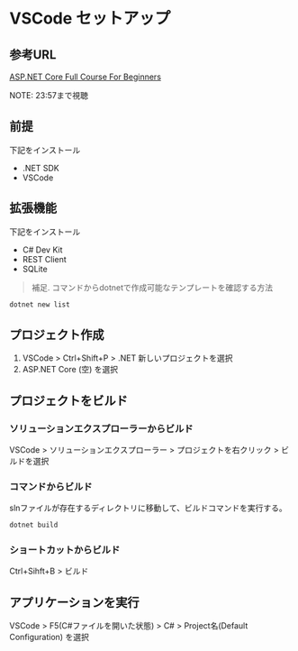 # VSCode セットアップ

## 参考URL

[ASP.NET Core Full Course For Beginners](https://www.youtube.com/watch?v=AhAxLiGC7Pc)

NOTE: 23:57まで視聴

## 前提

下記をインストール

- .NET SDK
- VSCode

## 拡張機能

下記をインストール

- C# Dev Kit
- REST Client
- SQLite

> 補足. コマンドからdotnetで作成可能なテンプレートを確認する方法

```powershell
dotnet new list
```

## プロジェクト作成

1. VSCode > Ctrl+Shift+P > .NET 新しいプロジェクトを選択
2. ASP.NET Core (空) を選択

## プロジェクトをビルド

### ソリューションエクスプローラーからビルド

VSCode > ソリューションエクスプローラー > プロジェクトを右クリック > ビルドを選択

### コマンドからビルド

slnファイルが存在するディレクトリに移動して、ビルドコマンドを実行する。  

```powershell
dotnet build
```

### ショートカットからビルド

Ctrl+Sihft+B > ビルド

## アプリケーションを実行

VSCode > F5(C#ファイルを開いた状態) > C# > Project名(Default Configuration) を選択
